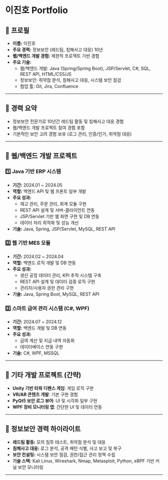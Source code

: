 # 이진호 Portfolio

## 🔹 프로필
- **이름:** 이진호
- **주요 경력:** 정보보안 (레드팀, 침해사고 대응) 10년
- **웹/백엔드 개발 경험:** 제한적 프로젝트 기반 경험
- **주요 기술:** 
  - 웹/백엔드 개발: Java (Spring/Spring Boot), JSP/Servlet, C#, SQL, REST API, HTML/CSS/JS
  - 정보보안: 취약점 분석, 침해사고 대응, 시스템 보안 점검
  - 협업 툴: Git, Jira, Confluence

---

## 🔹 경력 요약
- 정보보안 전문가로 10년간 레드팀 활동 및 침해사고 대응 경험  
- 웹/백엔드 개발 프로젝트 참여 경험 포함  
- 기본적인 보안 고려 경험 보유 (로그 관리, 인증/인가, 취약점 대응)

---

## 🔹 웹/백엔드 개발 프로젝트

### 1️⃣ Java 기반 ERP 시스템
- **기간:** 2024.01 ~ 2024.05
- **역할:** 백엔드 API 및 웹 프론트 일부 개발
- **주요 성과:**
  - 재고 관리, 주문 관리, 회계 모듈 구현  
  - REST API 설계 및 서버-클라이언트 연동  
  - JSP/Servlet 기반 웹 화면 구현 및 DB 연동  
  - 데이터 처리 최적화 및 성능 개선
- **기술:** Java, Spring, JSP/Servlet, MySQL, REST API

### 2️⃣ 웹 기반 MES 모듈
- **기간:** 2024.02 ~ 2024.04
- **역할:** 백엔드 로직 개발 및 DB 연동
- **주요 성과:**
  - 생산 공정 데이터 관리, KPI 추적 시스템 구축  
  - REST API 설계 및 데이터 검증 로직 구현  
  - 관리자/사용자 권한 관리 구현
- **기술:** Java, Spring Boot, MySQL, REST API

### 3️⃣ 스마트 급여 관리 시스템 (C#, WPF)
- **기간:** 2024.07 ~ 2024.12
- **역할:** 백엔드 개발 및 DB 연동
- **주요 성과:**  
  - 급여 계산 및 지급 내역 자동화  
  - 데이터베이스 연동 구현
- **기술:** C#, WPF, MSSQL

---

## 🔹 기타 개발 프로젝트 (간략)
- **Unity 기반 타워 디펜스 게임**: 게임 로직 구현  
- **VR/AR 콘텐츠 개발**: 기본 구현 경험  
- **PyQt5 보안 로그 뷰어**: UI 및 시각화 일부 구현  
- **WPF 장비 모니터링 앱**: 간단한 UI 및 데이터 연동

---

## 🔹 정보보안 경력 하이라이트
- **레드팀 활동:** 모의 침투 테스트, 취약점 분석 및 대응  
- **침해사고 대응:** 로그 분석, 공격 패턴 식별, 사고 보고 및 복구  
- **보안 컨설팅:** 시스템 보안 점검, 권한/접근 관리 정책 수립  
- **기술 스택:** Kali Linux, Wireshark, Nmap, Metasploit, Python, eBPF 기반 커널 보안 모니터링

---

